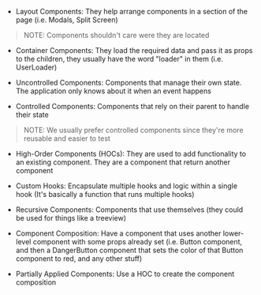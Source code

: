 - Layout Components: They help arrange components in a section of the page (i.e. Modals, Split Screen)
> NOTE: Components shouldn't care were they are located

- Container Components: They load the required data and pass it as props to the children, they usually have the word "loader" in them (i.e. UserLoader)

- Uncontrolled Components: Components that manage their own state. The application only knows about it when an event happens
- Controlled Components: Components that rely on their parent to handle their state
> NOTE: We usually prefer controlled components since they're more reusable and easier to test

- High-Order Components (HOCs): They are used to add functionality to an existing component. They are a component that return another component

- Custom Hooks: Encapsulate multiple hooks and logic within a single hook (It's basically a function that runs multiple hooks)

- Recursive Components: Components that use themselves (they could be used for things like a treeview)

- Component Composition: Have a component that uses another lower-level component with some props already set (i.e. Button component, and then a DangerButton component that sets the color of that Button component to red, and any other stuff)

- Partially Applied Components: Use a HOC to create the component composition


